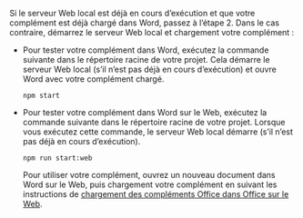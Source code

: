 Si le serveur Web local est déjà en cours d’exécution et que votre complément est déjà chargé dans Word, passez à l’étape 2. Dans le cas contraire, démarrez le serveur Web local et chargement votre complément : 

- Pour tester votre complément dans Word, exécutez la commande suivante dans le répertoire racine de votre projet. Cela démarre le serveur Web local (s’il n’est pas déjà en cours d’exécution) et ouvre Word avec votre complément chargé.

    ```command&nbsp;line
    npm start
    ```

- Pour tester votre complément dans Word sur le Web, exécutez la commande suivante dans le répertoire racine de votre projet. Lorsque vous exécutez cette commande, le serveur Web local démarre (s’il n’est pas déjà en cours d’exécution).

    ```command&nbsp;line
    npm run start:web
    ```

    Pour utiliser votre complément, ouvrez un nouveau document dans Word sur le Web, puis chargement votre complément en suivant les instructions de [chargement des compléments Office dans Office sur le Web](../testing/sideload-office-add-ins-for-testing.md#sideload-an-office-add-in-in-office-on-the-web).
